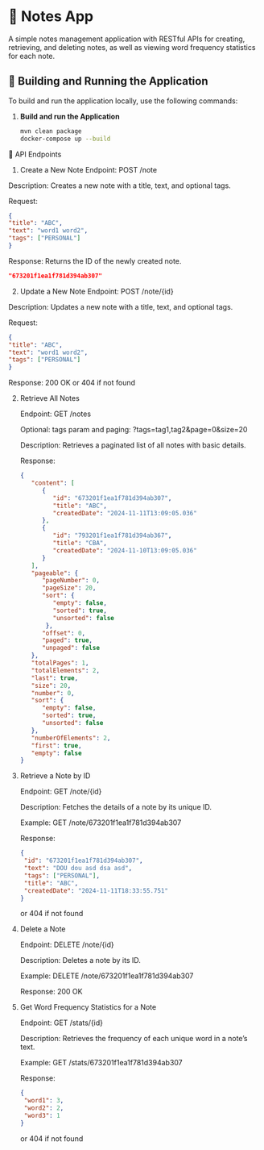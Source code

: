 # 📝 Notes App

A simple notes management application with RESTful APIs for creating, retrieving, and deleting notes, as well as viewing word frequency statistics for each note.

## 🚀 Building and Running the Application

To build and run the application locally, use the following commands:

1. **Build and run the Application**
   ```bash
   mvn clean package
   docker-compose up --build

📖 API Endpoints
1. Create a New Note
   Endpoint: POST /note

Description: Creates a new note with a title, text, and optional tags.

Request:

```json
{
"title": "ABC",
"text": "word1 word2",
"tags": ["PERSONAL"]
}
```
Response: Returns the ID of the newly created note.

```json
"673201f1ea1f781d394ab307"
```

2. Update a New Note
   Endpoint: POST /note/{id}

Description: Updates a new note with a title, text, and optional tags.

Request:

```json
{
"title": "ABC",
"text": "word1 word2",
"tags": ["PERSONAL"]
}
```
Response: 200 OK or 404 if not found


2. Retrieve All Notes

   Endpoint: GET /notes

   Optional: tags param and paging: ?tags=tag1,tag2&page=0&size=20


   Description: Retrieves a paginated list of all notes with basic details.
   
   Response:
   
   ```json
   {
      "content": [
         {
            "id": "673201f1ea1f781d394ab307",
            "title": "ABC",
            "createdDate": "2024-11-11T13:09:05.036"
         },
         {
            "id": "793201f1ea1f781d394ab367",
            "title": "CBA",
            "createdDate": "2024-11-10T13:09:05.036"
         }
      ],
      "pageable": {
         "pageNumber": 0,
         "pageSize": 20,
         "sort": {
            "empty": false,
            "sorted": true,
            "unsorted": false
          },
         "offset": 0,
         "paged": true,
         "unpaged": false
      },
      "totalPages": 1,
      "totalElements": 2,
      "last": true,
      "size": 20,
      "number": 0,
      "sort": {
         "empty": false,
         "sorted": true,
         "unsorted": false
      },
      "numberOfElements": 2,
      "first": true,
      "empty": false
   }
   ```

3. Retrieve a Note by ID

   Endpoint: GET /note/{id}

   Description: Fetches the details of a note by its unique ID.
   
   Example: GET /note/673201f1ea1f781d394ab307
   
   Response:
   
   ```json
   {
    "id": "673201f1ea1f781d394ab307",
    "text": "DOU dou asd dsa asd",
    "tags": ["PERSONAL"],
    "title": "ABC",
    "createdDate": "2024-11-11T18:33:55.751"
   }
   ```
   or 404 if not found


4. Delete a Note

   Endpoint: DELETE /note/{id}

   Description: Deletes a note by its ID.

   Example: DELETE /note/673201f1ea1f781d394ab307

   Response: 200 OK


5. Get Word Frequency Statistics for a Note

   Endpoint: GET /stats/{id}

   Description: Retrieves the frequency of each unique word in a note’s text.
   
   Example: GET /stats/673201f1ea1f781d394ab307
   
   Response:
   
   ```json
   {
    "word1": 3,
    "word2": 2,
    "word3": 1
   }
   ```
   or 404 if not found